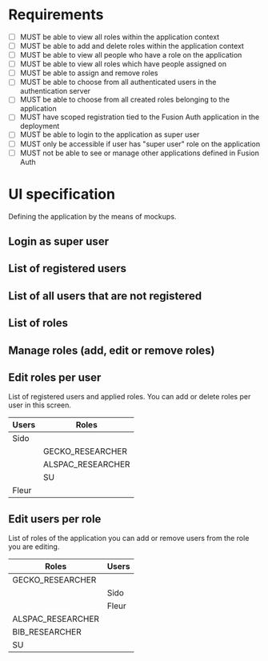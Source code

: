 # Requirements
- [ ] MUST be able to view all roles within the application context
- [ ] MUST be able to add and delete roles within the application context
- [ ] MUST be able to view all people who have a role on the application
- [ ] MUST be able to view all roles which have people assigned on
- [ ] MUST be able to assign and remove roles
- [ ] MUST be able to choose from all authenticated users in the authentication server
- [ ] MUST be able to choose from all created roles belonging to the application
- [ ] MUST have scoped registration tied to the Fusion Auth application in the deployment
- [ ] MUST be able to login to the application as super user
- [ ] MUST only be accessible if user has "super user" role on the application
- [ ] MUST not be able to see or manage other applications defined in Fusion Auth

# UI specification
Defining the application by the means of mockups.

## Login as super user

## List of registered users

## List of all users that are not registered

## List of roles

## Manage roles (add, edit or remove roles)

## Edit roles per user
List of registered users and applied roles. You can add or delete roles per user in this screen.

| Users  | Roles             |
| ------ | ----------------- |
| Sido   |                   |
|        | GECKO_RESEARCHER  |
|        | ALSPAC_RESEARCHER |
|        | SU                |
| Fleur  |                   |

## Edit users per role
List of roles of the application you can add or remove users from the role you are editing.

| Roles             | Users      |
| ----------------- | ---------- |
| GECKO_RESEARCHER  |            |
|                   | Sido       |
|                   | Fleur      |
| ALSPAC_RESEARCHER |            |
| BIB_RESEARCHER    |            |
| SU                |            |






